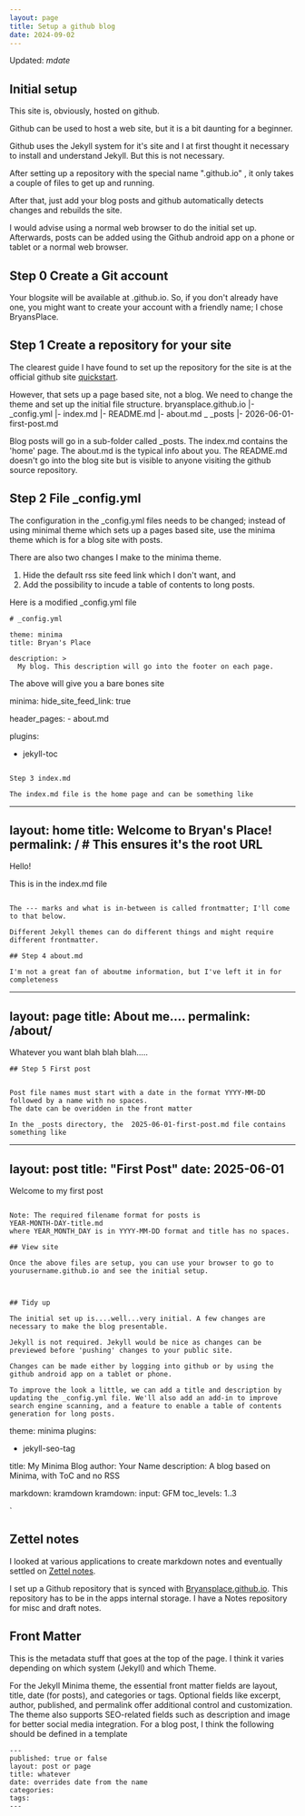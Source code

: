 ```yaml
---
layout: page
title: Setup a github blog
date: 2024-09-02
---
```

Updated: ${mdate}$

## Initial setup

This site is, obviously, hosted on github. 

Github can be used to host a web site, but it is a bit daunting for a beginner. 

Github uses the Jekyll system for it's site and I at first thought it necessary to install and  understand Jekyll. But this is not necessary. 

After setting up a repository with the special name "<yourusername>.github.io" , it only takes a couple of files to get up and running. 

After that,  just add your blog posts and github automatically detects changes and rebuilds the site.

I would advise using a normal web browser to do the initial set up. Afterwards, posts can be added using  the Github android app on a phone or tablet or a normal web browser.

## Step 0 Create a Git account

Your blogsite will be available at <your-user-name>.github.io. So, if you don't already have one, you might want to create your account with a friendly name; I chose BryansPlace.

## Step 1 Create a repository for your site

The clearest guide I have found to set up the repository for the site is at the official github site  [quickstart](https://docs.github.com/en/pages/quickstart).

However, that sets up a page based site, not a blog. We need to change the theme and set up the initial file structure.
   bryansplace.github.io
    |-  _config.yml
    |-   index.md
    |-   README.md
    |-   about.md
     _   _posts
             |-  2026-06-01-first-post.md

Blog posts will go in a sub-folder called _posts.
The index.md contains the 'home' page.
The about.md is the typical info about you.
The README.md doesn't go into the blog site but is visible to anyone visiting the github source repository.
 

## Step 2 File _config.yml

The configuration in the _config.yml files needs to be changed; instead of using minimal theme which sets up a pages based site, use the minima theme which is for a blog site with posts.

There are also two changes I make to the minima theme. 
1) Hide the default  rss site feed link which I don't want, and 
2) Add the possibility to incude a table of contents to long posts.

Here is a modified _config.yml file

```
# _config.yml

theme: minima
title: Bryan's Place

description: > 
  My blog. This description will go into the footer on each page.
```

The above will give you a bare bones site

minima: 
  hide_site_feed_link: true

header_pages:
    - about.md

plugins:
  - jekyll-toc
```

Step 3 index.md

The index.md file is the home page and can be something like
```
---
layout: home 
title: Welcome to Bryan's Place!
permalink: / # This ensures it's the root URL
---

Hello!

This is in the index.md file

```

The --- marks and what is in-between is called frontmatter; I'll come to that below. 

Different Jekyll themes can do different things and might require different frontmatter.

## Step 4 about.md

I'm not a great fan of aboutme information, but I've left it in for completeness
```
---
layout: page 
title: About me....
permalink: /about/ 
---

Whatever you want blah blah blah..... 

```
## Step 5 First post


Post file names must start with a date in the format YYYY-MM-DD followed by a name with no spaces.
The date can be overidden in the front matter

In the _posts directory, the  2025-06-01-first-post.md file contains something like
```
---
layout: post
title: "First Post"
date: 2025-06-01
---
Welcome to my first post 

```

Note: The required filename format for posts is
YEAR-MONTH-DAY-title.md
where YEAR_MONTH_DAY is in YYYY-MM-DD format and title has no spaces.

## View site

Once the above files are setup, you can use your browser to go to yourusername.github.io and see the initial setup.



## Tidy up

The initial set up is....well...very initial. A few changes are necessary to make the blog presentable.

Jekyll is not required. Jekyll would be nice as changes can be previewed before 'pushing' changes to your public site.

Changes can be made either by logging into github or by using the github android app on a tablet or phone.

To improve the look a little, we can add a title and description by updating the _config.yml file. We'll also add an add-in to improve search engine scanning, and a feature to enable a table of contents generation for long posts. 
```
theme: minima
plugins:
  - jekyll-seo-tag

title: My Minima Blog
author: Your Name
description: A blog based on Minima, with ToC and no RSS

markdown: kramdown
kramdown:
  input: GFM
  toc_levels: 1..3

`


## Zettel notes

I looked at various applications to create markdown notes and eventually settled on [Zettel notes](https://www.zettelnotes.com).

I set up a Github repository that is synced with [Bryansplace.github.io]( https://github.com/bryansplace/bryansplace.github.io.git). This repository has to be in the apps internal storage. 
I have a Notes repository for misc and draft notes.



## Front Matter

This is the metadata stuff that goes at the top of the page. I think it varies depending on which system (Jekyll) and which Theme.

For the Jekyll Minima theme, the essential front matter fields are layout, title, date (for posts), and categories or tags. Optional fields like excerpt, author, published, and permalink offer additional control and customization. The theme also supports SEO-related fields such as description and image for better social media integration.
For a blog post, I think the following should be defined in a template
```
---
published: true or false
layout: post or page
title: whatever
date: overrides date from the name
categories:
tags:
---
```


